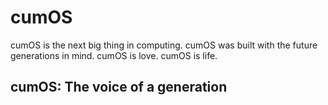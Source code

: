# cumOS
cumOS is the next big thing in computing. cumOS was built with the future generations in mind. cumOS is love. cumOS is life.<br/>
## cumOS: The voice of a generation

